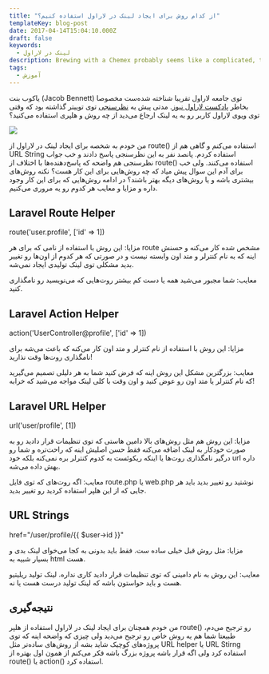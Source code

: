 ```yaml
---
title: "از کدام روش برای ایجاد لینک در لاراول استفاده کنیم؟"
templateKey: blog-post
date: 2017-04-14T15:04:10.000Z
draft: false
keywords:
  - لینک در لاراول
description: Brewing with a Chemex probably seems like a complicated, time-consuming ordeal, but once you get used to the process, it becomes a soothing ritual that's worth the effort every time.
tags:
  - آموزش
---
```


یاکوب بنت (Jacob Bennett) توی جامعه لاراول تقریبا شناخته شده‌ست مخصوصا بخاطر [پادکست لاراول نیوز](https://laravel-news.com/podcast). مدتی پیش یه [نظرسنجی](https://twitter.com/JacobBennett/status/849003966545481728) توی توییتر گذاشته بود که وقتی توی ویوی لاراول کاربر رو به یه لینک ارجاع می‌دید از چه روش و هلپری استفاده می‌کنید؟

[![](images/laravel-helpers-for-urls.png)](https://twitter.com/JacobBennett/status/849003966545481728)

من خودم به شخصه برای ایجاد لینک در لاراول از route() استفاده می‌کنم و گاهی هم از URL String استفاده کردم. پانصد نفر به این نظرسنجی پاسخ دادند و خب جواب نظرسنجی هم واضحه که پاسخ‌دهنده‌ها با اختلاف از route() استفاده می‌کنند. ولی خب برای آدم این سوال پیش میاد که چه روش‌هایی برای این کار هست؟ نکنه روش‌های بیشتری باشه و یا روش‌های دیگه بهتر باشند؟ در ادامه روش‌هایی که برای این کار وجود داره و مزایا و معایب هر کدوم رو یه مروری می‌کنیم.

## Laravel Route Helper

route('user.profile', \['id' => 1\])

مزایا: این روش با استفاده از نامی که برای هر route مشخص شده کار می‌کنه و حسنش اینه که به نام کنترلر و متد اون وابسته نیست و در صورتی که هر کدوم از اون‌ها رو تغییر بدید مشکلی توی لینک تولیدی ایجاد نمی‌شه.

معایب: شما مجبور می‌شید همه یا دست کم بیشتر روت‌هایی که می‌نویسید رو نامگذاری کنید.

## Laravel Action Helper

action('UserController@profile', \['id' => 1\])

مزایا: این روش با استفاده از نام کنترلر و متد اون کار می‌کنه که باعث می‌شه برای نامگذاری روت‌ها وقت نذارید!

معایب: بزرگترین مشکل این روش اینه که فرض کنید شما به هر دلیلی تصمیم می‌گیرید که نام کنترلر یا متد اون رو عوض کنید و اون وقت با کلی لینک مواجه می‌شید که خرابه!

## Laravel URL Helper

url('user/profile', \[1\])

مزایا: این روش هم مثل روش‌های بالا دامین هاستی که توی تنظیمات قرار دادید رو به صورت خودکار به لینک اضافه می‌کنه فقط حسن اصلیش اینه که راحت‌تره و شما رو درگیر نامگذاری روت‌ها یا اینکه ریکوئست به کدوم کنترلر بره نمی‌کنه بلکه خود url داره بهش داده می‌شه.

معایب: اگه روت‌های که توی فایل route.php یا web.php نوشتید رو تغییر بدید باید هر جایی که از این هلپر استفاده کردید رو تغییر بدید.

## URL Strings

href="/user/profile/{{ $user->id }}"

مزایا: مثل روش قبل خیلی ساده ست. فقط باید بدونی به کجا می‌خوای لینک بدی و بسیار شبیه به html هست.

معایب: این روش به نام دامینی که توی تنظیمات قرار دادید کاری نداره. لینک تولید ریلیتیو هست و باید حواستون باشه که لینک تولید درست هست یا نه.

## نتیجه‌گیری

من خودم همچنان برای ایجاد لینک در لاراول استفاده از هلپر route() رو ترجیح می‌دم، طبیعتا شما هم یه روش خاص رو ترجیح می‌دید ولی چیزی که واضحه اینه که توی پروژه‌های کوچیک شاید بشه از روش‌های ساده‌تر مثل URL helper یا URL Stirng استفاده کرد ولی اگه قرار باشه پروژه بزرگ باشه فکر می‌کنم از همون اول بهتره از route() یا action() استفاده کرد.
